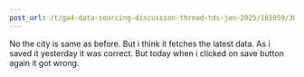```yaml
---
post_url: /t/ga4-data-sourcing-discussion-thread-tds-jan-2025/165959/308
---
```

No the city is same as before. But i think it fetches the latest data. As i saved it yesterday it was correct. But today when i clicked on save button again it got wrong.